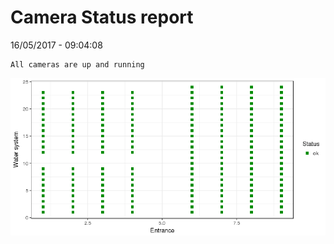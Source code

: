 Camera Status report
================
16/05/2017 - 09:04:08

    All cameras are up and running

![](camreport_files/figure-markdown_github/unnamed-chunk-2-1.png)
